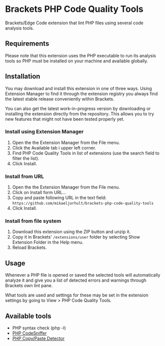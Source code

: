 # Brackets PHP Code Quality Tools

Brackets/Edge Code extension that lint PHP files using several code analysis tools.


## Requirements
Please note that this extension uses the PHP executable to run its analysis tools so PHP must be installed
on your machine and available globally.


## Installation
You may download and install this extension in one of three ways. Using Extension Manager to find it through 
the extension registry you always find the latest stable release conveniently within Brackets.

You can also get the latest work-in-progress version by downloading or installing the extension directly 
from the repository. This allows you to try new features that might not have been tested properly yet.

### Install using Extension Manager

1. Open the the Extension Manager from the File menu.
2. Click the Available tab i upper left corner.
3. Find PHP Code Quality Tools in list of extensions (use the search field to filter the list).
4. Click Install.

### Install from URL

1. Open the the Extension Manager from the File menu.
2. Click on Install form URL...
3. Copy and paste following URL in the text field: `https://github.com/mikaeljorhult/brackets-php-code-quality-tools`
4. Click Install.

### Install from file system

1. Download this extension using the ZIP button and unzip it.
2. Copy it in Brackets' `/extensions/user` folder by selecting Show Extension Folder in the Help menu. 
3. Reload Brackets.


## Usage
Whenever a PHP file is opened or saved the selected tools will automatically analyze it and give you a list of
detected errors and warnings through Brackets own lint pane.

What tools are used and settings for these may be set in the extension settings by going to
View > PHP Code Quality Tools.


## Available tools

* PHP syntax check (php -l)
* [PHP CodeSniffer](http://pear.php.net/package/PHP_CodeSniffer)
* [PHP Copy/Paste Detector](https://github.com/sebastianbergmann/phpcpd)
